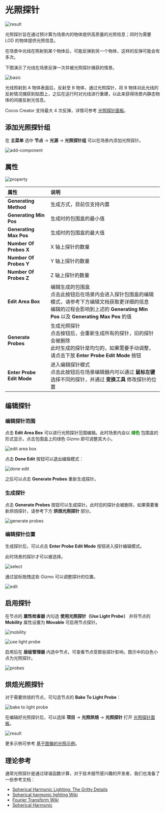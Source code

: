 # 光照探针

![result](light-probe/probe.png)

光照探针旨在通过预计算为场景内的物体提供高质量的光照信息；同时为需要 LOD 的物体提供光照信息。

在场景中光线在照射到某个物体后，可能反弹到另一个物体，这样的反弹可能会有多次。

下图演示了光线在场景反弹一次并被光照探针捕获的情景。

![basic](light-probe/../example/basic.png)

光线照射到 A 物体表面后，反射至 B 物体，通过光照探针，将 B 物体对此光线的反射情况捕获到贴图上，之后在运行时对光线进行重建，以此来获得场景内静态物体的间接反射光信息。

Cocos Creator 支持最大 4 次反弹，详情可参考 [光照探针面板](light-probe-panel.md)。

## 添加光照探针组

在 **主菜单** 选中 **节点** -> **光源** -> **光照探针组** 可以在场景内添加光照探针。

![add-component](light-probe/light-probe.png)

## 属性

![property](light-probe/probe-property.png)

| 属性 | 说明|
| :-- | :-- |
| **Generating Method** | 生成方式，目前仅支持内置 |
| **Generating Min Pos** | 生成时的包围盒的最小值 |
| **Generating Max Pos** | 生成时的包围盒的最大值 |
| **Number Of Probes X** | X 轴上探针的数量 |
| **Number Of Probes Y** | Y 轴上探针的数量 |
| **Number Of Probes Z** | Z 轴上探针的数量 |
| **Edit Area Box**  | 编辑生成的包围盒 <br> 点击此按钮后在场景内会进入探针包围盒的编辑模式，请参考下方编辑文档获取更详细的信息 <br> 编辑的过程会影响到上述的 **Generating Min Pos** 以及 **Generating Max Pos** 的值 |
| **Generate Probes** | 生成光照探针 <br> 点击按钮后，会重新生成所有的探针，旧的探针会被删除 <br> 此时生成的探针是均匀的，如果需要手动调整，请点击下放 **Enter Probe Edit Mode** 按钮 |
| **Enter Probe Edit Mode** | 进入编辑探针模式 <br> 点击此按钮后在场景编辑器内可以通过 **鼠标左键** 选择不同的探针，并通过 **变换工具** 修改探针的位置 |

## 编辑探针

### 编辑探针范围

点击 **Edit Area Box** 可以进行光照探针范围编辑。此时场景内会以 <span style="color:green">**绿色**</span> 包围盒的形式显示，点击包围盒上的绿色 Gizmo 即可调整其大小。

![edit area box](light-probe/edit-area-box.gif)

点击 **Done Edit** 按钮可以退出编辑模式：

![done edit](light-probe/done-edit.png)

之后可以点击 **Generate Probes** 重新生成探针。

### 生成探针

点击 **Generate Probes** 按钮可以生成探针。此时旧的探针会被删除，如果需要重新烘焙探针，请参考下方 **烘焙光照探针** 部分。

![generate probes](light-probe/generate-probes.png)

### 编辑探针位置

生成探针后，可以点击 **Enter Probe Edit Mode** 按钮进入探针编辑模式。

此时场景的探针才可以被选择。

![select](light-probe/select-probe.png)

通过鼠标拖拽这些 Gizmo 可以调整探针的位置。

![edit](light-probe/edit-probe.gif)

## 启用探针

在节点的 **属性检查器** 内勾选 **使用光照探针（Use Light Probe）** 并将节点的 **Mobility** 属性设置为 **Movable** 可启用节点探针。

![mobility](light-probe/mobility.png)

![use light probe](light-probe/use-light-probe.png)

启用后在 **层级管理器** 内选中节点，可查看节点受那些探针影响，图示中的白色小点为光照探针。

![probes](light-probe/node-probes.png)

## 烘焙光照探针

对于需要烘焙的节点，可勾选节点的 **Bake To Light Probe**：

![bake to light probe](light-probe/bake-to-light-probe.png)

在编辑好光照探针后，可以选择 **项目** -> **光照烘焙** -> **光照探针** 打开 [光照探针面板](light-probe-panel.md)。

![result](light-probe/result.png)

更多示例可参考 [基于图像的光照示例](example.md)。

## 理论参考

通常光照探针是通过球谐函数计算，对于技术细节感兴趣的开发者，我们也准备了一些参考文档：

- [Spherical Harmonic Lighting: The Gritty Details](http://www.cse.chalmers.se/~uffe/xjobb/Readings/GlobalIllumination/Spherical%20Harmonic%20Lighting%20-%20the%20gritty%20details.pdf)
- [Spherical harmonic lighting Wiki](https://en.wikipedia.org/wiki/Spherical_harmonic_lighting)
- [Fourier Transform Wiki](https://en.wikipedia.org/wiki/Fourier_transform)
- [Spherical Harmonic](https://en.wikipedia.org/wiki/Spherical_Harmonic#:~:text=.%20In%20mathematics%20and%20physical%20science%2C%20spherical%20harmonics,solving%20partial%20differential%20equations%20in%20many%20scientific%20fields.)
